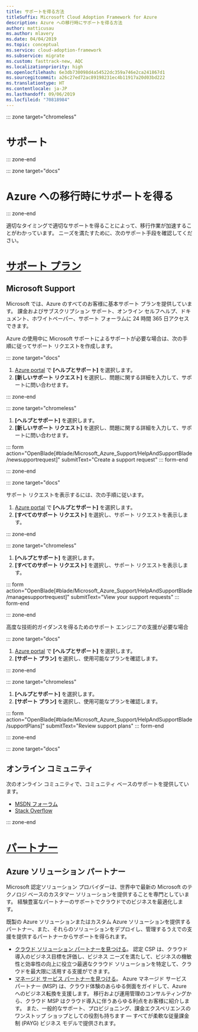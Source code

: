 ```yaml
---
title: サポートを得る方法
titleSuffix: Microsoft Cloud Adoption Framework for Azure
description: Azure への移行時にサポートを得る方法
author: matticusau
ms.author: mlavery
ms.date: 04/04/2019
ms.topic: conceptual
ms.service: cloud-adoption-framework
ms.subservice: migrate
ms.custom: fasttrack-new, AQC
ms.localizationpriority: high
ms.openlocfilehash: 6e3db730098d4a54522dc359a746e2ca241867d1
ms.sourcegitcommit: a26c27ed72ac89198231ec4b11917a20d03bd222
ms.translationtype: HT
ms.contentlocale: ja-JP
ms.lasthandoff: 09/06/2019
ms.locfileid: "70818984"
---
```

::: zone target="chromeless"

# <a name="assistance"></a>サポート

::: zone-end

::: zone target="docs"

# <a name="obtain-assistance-during-your-journey-to-azure"></a>Azure への移行時にサポートを得る

::: zone-end

適切なタイミングで適切なサポートを得ることによって、移行作業が加速することがわかっています。 ニーズを満たすために、次のサポート手段を確認してください。

# <a name="support-planstabsupportplans"></a>[サポート プラン](#tab/SupportPlans)

## <a name="microsoft-support"></a>Microsoft Support

Microsoft では、Azure のすべてのお客様に基本サポート プランを提供しています。 課金およびサブスクリプション サポート、オンライン セルフヘルプ、ドキュメント、ホワイトペーパー、サポート フォーラムに 24 時間 365 日アクセスできます。

Azure の使用中に Microsoft サポートによるサポートが必要な場合は、次の手順に従ってサポート リクエストを作成します。

::: zone target="docs"

1. [Azure portal](https://portal.azure.com) で **[ヘルプとサポート]** を選択します。
1. **[新しいサポート リクエスト]** を選択し、問題に関する詳細を入力して、サポートに問い合わせます。

::: zone-end

::: zone target="chromeless"

1. **[ヘルプとサポート]** を選択します。
1. **[新しいサポート リクエスト]** を選択し、問題に関する詳細を入力して、サポートに問い合わせます。

::: form action="OpenBlade[#blade/Microsoft_Azure_Support/HelpAndSupportBlade/newsupportrequest]" submitText="Create a support request" ::: form-end

::: zone-end

::: zone target="docs"

サポート リクエストを表示するには、次の手順に従います。

1. [Azure portal](https://portal.azure.com) で **[ヘルプとサポート]** を選択します。
1. **[すべてのサポート リクエスト]** を選択し、サポート リクエストを表示します。

::: zone-end

::: zone target="chromeless"

1. **[ヘルプとサポート]** を選択します。
1. **[すべてのサポート リクエスト]** を選択し、サポート リクエストを表示します。

::: form action="OpenBlade[#blade/Microsoft_Azure_Support/HelpAndSupportBlade/managesupportrequest]" submitText="View your support requests" ::: form-end

::: zone-end

高度な技術的ガイダンスを得るためのサポート エンジニアの支援が必要な場合

::: zone target="docs"

1. [Azure portal](https://portal.azure.com) で **[ヘルプとサポート]** を選択します。
1. **[サポート プラン]** を選択し、使用可能なプランを確認します。

::: zone-end

::: zone target="chromeless"

1. **[ヘルプとサポート]** を選択します。
1. **[サポート プラン]** を選択し、使用可能なプランを確認します。

::: form action="OpenBlade[#blade/Microsoft_Azure_Support/HelpAndSupportBlade/supportPlans]" submitText="Review support plans" ::: form-end

::: zone-end

::: zone target="docs"

## <a name="online-communities"></a>オンライン コミュニティ

次のオンライン コミュニティで、コミュニティ ベースのサポートを提供しています。

- [MSDN フォーラム](https://social.msdn.microsoft.com/Forums/home?forum=windowsazureplatform%2Cazuremarketplace%2Cwindowsazureplatformctp)
- [Stack Overflow](https://stackoverflow.com/questions/tagged/azure)

::: zone-end

# <a name="partnerstabpartners"></a>[パートナー](#tab/Partners)

## <a name="azure-solutions-partner"></a>Azure ソリューション パートナー

Microsoft 認定ソリューション プロバイダーは、世界中で最新の Microsoft のテクノロジ ベースのカスタマー ソリューションを提供することを専門としています。 経験豊富なパートナーのサポートでクラウドでのビジネスを最適化します。

既製の Azure ソリューションまたはカスタム Azure ソリューションを提供するパートナー、また、それらのソリューションをデプロイし、管理するうえでの支援を提供するパートナーからサポートを得られます。

- [クラウド ソリューション パートナーを見つける](https://www.microsoft.com/solution-providers/home)。 認定 CSP は、クラウド導入のビジネス目標を評価し、ビジネス ニーズを満たして、ビジネスの機敏性と効率性の向上に役立つ最適なクラウド ソリューションを特定して、クラウドを最大限に活用する支援ができます。
- [マネージド サービス パートナーを見つける](https://www.microsoft.com/solution-providers/search?cacheId=16a3b49b-fef2-449d-bdf0-628008114cca)。 Azure マネージド サービス パートナー (MSP) は、クラウド体験のあらゆる側面をガイドして、Azure へのビジネス転換を支援します。 移行および運用管理のコンサルティングから、クラウド MSP はクラウド導入に伴うあらゆる利点をお客様に紹介します。 また、一般的なサポート、プロビジョニング、課金エクスペリエンスのワンストップ ショップとしての役割も持ちます &mdash; すべてが柔軟な従量課金制 (PAYG) ビジネス モデルで提供されます。
